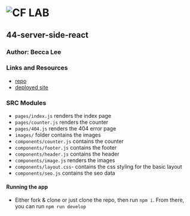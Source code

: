 ![CF](http://i.imgur.com/7v5ASc8.png) LAB
=================================================

## 44-server-side-react

### Author: Becca Lee

### Links and Resources
* [repo](https://github.com/beccalee123/44-server-side-react)
* [deployed site]()

### SRC Modules
- `pages/index.js` renders the index page
- `pages/counter.js` renders the counter
- `pages/404.js` renders the 404 error page
- `images/` folder contains the images
- `components/counter.js` contains the counter
- `components/footer.js` contains the footer
- `components/header.js` contains the header
- `components/image.js` renders the images
- `components/layout.css`- contains the css styling for the basic layout
- `components/seo.js` contains the seo data

#### Running the app
- Either fork & clone or just clone the repo, then run `npm i`. From there, you can run `npm run develop` 
